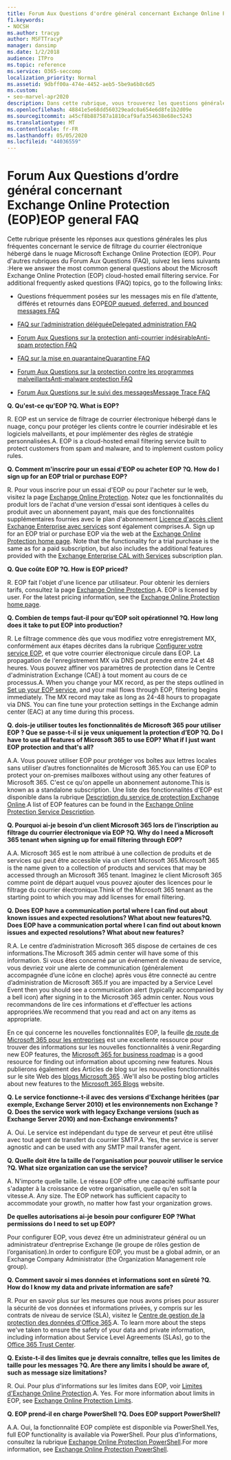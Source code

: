 ```yaml
---
title: Forum Aux Questions d'ordre général concernant Exchange Online Protection (EOP)
f1.keywords:
- NOCSH
ms.author: tracyp
author: MSFTTracyP
manager: dansimp
ms.date: 1/2/2018
audience: ITPro
ms.topic: reference
ms.service: O365-seccomp
localization_priority: Normal
ms.assetid: 9dbff00a-474e-4452-aeb5-5be9a6b8c6d5
ms.custom:
- seo-marvel-apr2020
description: Dans cette rubrique, vous trouverez les questions générales les plus fréquentes sur le service de filtrage du courrier électronique hébergé dans le Cloud de Microsoft Exchange Online Protection (EOP).
ms.openlocfilehash: 48841e5e68dd560329eadc0a654e6d8fe1b2d09e
ms.sourcegitcommit: a45cf8b887587a1810caf9afa354638e68ec5243
ms.translationtype: MT
ms.contentlocale: fr-FR
ms.lasthandoff: 05/05/2020
ms.locfileid: "44036559"
---
```

# <a name="eop-general-faq"></a><span data-ttu-id="06889-103">Forum Aux Questions d’ordre général concernant Exchange Online Protection (EOP)</span><span class="sxs-lookup"><span data-stu-id="06889-103">EOP general FAQ</span></span>

<span data-ttu-id="06889-p101">Cette rubrique présente les réponses aux questions générales les plus fréquentes concernant le service de filtrage du courrier électronique hébergé dans le nuage Microsoft Exchange Online Protection (EOP). Pour d'autres rubriques du Forum Aux Questions (FAQ), suivez les liens suivants :</span><span class="sxs-lookup"><span data-stu-id="06889-p101">Here we answer the most common general questions about the Microsoft Exchange Online Protection (EOP) cloud-hosted email filtering service. For additional frequently asked questions (FAQ) topics, go to the following links:</span></span>

- <span data-ttu-id="06889-106">Questions fréquemment posées sur les messages mis en file d’attente, différés et retournés dans EOP</span><span class="sxs-lookup"><span data-stu-id="06889-106">[EOP queued, deferred, and bounced messages FAQ](eop-queued-deferred-and-bounced-messages-faq.md)</span></span>

- [<span data-ttu-id="06889-107">FAQ sur l’administration déléguée</span><span class="sxs-lookup"><span data-stu-id="06889-107">Delegated administration FAQ</span></span>](delegated-administration-faq.md)

- [<span data-ttu-id="06889-108">Forum Aux Questions sur la protection anti-courrier indésirable</span><span class="sxs-lookup"><span data-stu-id="06889-108">Anti-spam protection FAQ</span></span>](anti-spam-protection-faq.md)

- [<span data-ttu-id="06889-109">FAQ sur la mise en quarantaine</span><span class="sxs-lookup"><span data-stu-id="06889-109">Quarantine FAQ</span></span>](quarantine-faq.md)

- [<span data-ttu-id="06889-110">Forum Aux Questions sur la protection contre les programmes malveillants</span><span class="sxs-lookup"><span data-stu-id="06889-110">Anti-malware protection FAQ</span></span>](anti-malware-protection-faq-eop.md)

- [<span data-ttu-id="06889-111">Forum Aux Questions sur le suivi des messages</span><span class="sxs-lookup"><span data-stu-id="06889-111">Message Trace FAQ</span></span>](https://docs.microsoft.com/exchange/monitoring/trace-an-email-message/message-trace-faq)

<span data-ttu-id="06889-112">**Q. Qu'est-ce qu'EOP ?**</span><span class="sxs-lookup"><span data-stu-id="06889-112">**Q. What is EOP?**</span></span>

<span data-ttu-id="06889-p102">R. EOP est un service de filtrage de courrier électronique hébergé dans le nuage, conçu pour protéger les clients contre le courrier indésirable et les logiciels malveillants, et pour implémenter des règles de stratégie personnalisées.</span><span class="sxs-lookup"><span data-stu-id="06889-p102">A. EOP is a cloud-hosted email filtering service built to protect customers from spam and malware, and to implement custom policy rules.</span></span>

<span data-ttu-id="06889-115">**Q. Comment m'inscrire pour un essai d'EOP ou acheter EOP ?**</span><span class="sxs-lookup"><span data-stu-id="06889-115">**Q. How do I sign up for an EOP trial or purchase EOP?**</span></span>

<span data-ttu-id="06889-p103">R. Pour vous inscrire pour un essai d'EOP ou pour l'acheter sur le web, visitez la page [Exchange Online Protection](https://products.office.com/exchange/exchange-email-security-spam-protection). Notez que les fonctionnalités du produit lors de l'achat d'une version d'essai sont identiques à celles du produit avec un abonnement payant, mais que des fonctionnalités supplémentaires fournies avec le plan d'abonnement [Licence d'accès client Exchange Enterprise avec services](https://products.office.com/exchange/microsoft-exchange-server-licensing-licensing-overview) sont également comprises.</span><span class="sxs-lookup"><span data-stu-id="06889-p103">A. Sign up for an EOP trial or purchase EOP via the web at the [Exchange Online Protection home page](https://products.office.com/exchange/exchange-email-security-spam-protection). Note that the functionality for a trial purchase is the same as for a paid subscription, but also includes the additional features provided with the [Exchange Enterprise CAL with Services](https://products.office.com/exchange/microsoft-exchange-server-licensing-licensing-overview) subscription plan.</span></span>

<span data-ttu-id="06889-119">**Q. Que coûte EOP ?**</span><span class="sxs-lookup"><span data-stu-id="06889-119">**Q. How is EOP priced?**</span></span>

<span data-ttu-id="06889-p104">R. EOP fait l'objet d'une licence par utilisateur. Pour obtenir les derniers tarifs, consultez la page [Exchange Online Protection](https://products.office.com/exchange/exchange-email-security-spam-protection).</span><span class="sxs-lookup"><span data-stu-id="06889-p104">A. EOP is licensed by user. For the latest pricing information, see the [Exchange Online Protection home page](https://products.office.com/exchange/exchange-email-security-spam-protection).</span></span>

<span data-ttu-id="06889-123">**Q. Combien de temps faut-il pour qu'EOP soit opérationnel ?**</span><span class="sxs-lookup"><span data-stu-id="06889-123">**Q. How long does it take to put EOP into production?**</span></span>

<span data-ttu-id="06889-p105">R. Le filtrage commence dès que vous modifiez votre enregistrement MX, conformément aux étapes décrites dans la rubrique [Configurer votre service EOP](set-up-your-eop-service.md), et que votre courrier électronique circule dans EOP. La propagation de l'enregistrement MX via DNS peut prendre entre 24 et 48 heures. Vous pouvez affiner vos paramètres de protection dans le Centre d'administration Exchange (CAE) à tout moment au cours de ce processus.</span><span class="sxs-lookup"><span data-stu-id="06889-p105">A. When you change your MX record, as per the steps outlined in [Set up your EOP service](set-up-your-eop-service.md), and your mail flows through EOP, filtering begins immediately. The MX record may take as long as 24-48 hours to propagate via DNS. You can fine tune your protection settings in the Exchange admin center (EAC) at any time during this process.</span></span>

<span data-ttu-id="06889-128">**Q. dois-je utiliser toutes les fonctionnalités de Microsoft 365 pour utiliser EOP ? Que se passe-t-il si je veux uniquement la protection d’EOP ?**</span><span class="sxs-lookup"><span data-stu-id="06889-128">**Q. Do I have to use all features of Microsoft 365 to use EOP? What if I just want EOP protection and that's all?**</span></span>

<span data-ttu-id="06889-129">A.</span><span class="sxs-lookup"><span data-stu-id="06889-129">A.</span></span> <span data-ttu-id="06889-130">Vous pouvez utiliser EOP pour protéger vos boîtes aux lettres locales sans utiliser d’autres fonctionnalités de Microsoft 365.</span><span class="sxs-lookup"><span data-stu-id="06889-130">You can use EOP to protect your on-premises mailboxes without using any other features of Microsoft 365.</span></span> <span data-ttu-id="06889-131">C'est ce qu'on appelle un abonnement autonome.</span><span class="sxs-lookup"><span data-stu-id="06889-131">This is known as a standalone subscription.</span></span> <span data-ttu-id="06889-132">Une liste des fonctionnalités d'EOP est disponible dans la rubrique [Description du service de protection Exchange Online](https://docs.microsoft.com/office365/servicedescriptions/exchange-online-protection-service-description/exchange-online-protection-service-description).</span><span class="sxs-lookup"><span data-stu-id="06889-132">A list of EOP features can be found in the [Exchange Online Protection Service Description](https://docs.microsoft.com/office365/servicedescriptions/exchange-online-protection-service-description/exchange-online-protection-service-description).</span></span>

<span data-ttu-id="06889-133">**Q. Pourquoi ai-je besoin d’un client Microsoft 365 lors de l’inscription au filtrage du courrier électronique via EOP ?**</span><span class="sxs-lookup"><span data-stu-id="06889-133">**Q. Why do I need a Microsoft 365 tenant when signing up for email filtering through EOP?**</span></span>

<span data-ttu-id="06889-134">A.</span><span class="sxs-lookup"><span data-stu-id="06889-134">A.</span></span> <span data-ttu-id="06889-135">Microsoft 365 est le nom attribué à une collection de produits et de services qui peut être accessible via un client Microsoft 365.</span><span class="sxs-lookup"><span data-stu-id="06889-135">Microsoft 365 is the name given to a collection of products and services that may be accessed through an Microsoft 365 tenant.</span></span> <span data-ttu-id="06889-136">Imaginez le client Microsoft 365 comme point de départ auquel vous pouvez ajouter des licences pour le filtrage du courrier électronique.</span><span class="sxs-lookup"><span data-stu-id="06889-136">Think of the Microsoft 365 tenant as the starting point to which you may add licenses for email filtering.</span></span>

<span data-ttu-id="06889-137">**Q. Does EOP have a communication portal where I can find out about known issues and expected resolutions? What about new features?**</span><span class="sxs-lookup"><span data-stu-id="06889-137">**Q. Does EOP have a communication portal where I can find out about known issues and expected resolutions? What about new features?**</span></span>

<span data-ttu-id="06889-138">R.</span><span class="sxs-lookup"><span data-stu-id="06889-138">A.</span></span> <span data-ttu-id="06889-139">Le centre d’administration Microsoft 365 dispose de certaines de ces informations.</span><span class="sxs-lookup"><span data-stu-id="06889-139">The Microsoft 365 admin center will have some of this information.</span></span> <span data-ttu-id="06889-140">Si vous êtes concerné par un événement de niveau de service, vous devriez voir une alerte de communication (généralement accompagnée d’une icône en cloche) après vous être connecté au centre d’administration de Microsoft 365.</span><span class="sxs-lookup"><span data-stu-id="06889-140">If you are impacted by a Service Level Event then you should see a communication alert (typically accompanied by a bell icon) after signing in to the Microsoft 365 admin center.</span></span> <span data-ttu-id="06889-141">Nous vous recommandons de lire ces informations et d'effectuer les actions appropriées.</span><span class="sxs-lookup"><span data-stu-id="06889-141">We recommend that you read and act on any items as appropriate.</span></span>

<span data-ttu-id="06889-142">En ce qui concerne les nouvelles fonctionnalités EOP, la feuille [de route de Microsoft 365 pour les entreprises](https://www.microsoft.com/microsoft-365/roadmap?filters=O365) est une excellente ressource pour trouver des informations sur les nouvelles fonctionnalités à venir.</span><span class="sxs-lookup"><span data-stu-id="06889-142">Regarding new EOP features, the [Microsoft 365 for business roadmap](https://www.microsoft.com/microsoft-365/roadmap?filters=O365) is a good resource for finding out information about upcoming new features.</span></span> <span data-ttu-id="06889-143">Nous publierons également des Articles de blog sur les nouvelles fonctionnalités sur le site Web des [blogs Microsoft 365](https://www.microsoft.com/microsoft-365/blog/) .</span><span class="sxs-lookup"><span data-stu-id="06889-143">We'll also be posting blog articles about new features to the [Microsoft 365 Blogs](https://www.microsoft.com/microsoft-365/blog/) website.</span></span>

<span data-ttu-id="06889-144">**Q. Le service fonctionne-t-il avec des versions d'Exchange héritées (par exemple, Exchange Server 2010) et les environnements non Exchange ?**</span><span class="sxs-lookup"><span data-stu-id="06889-144">**Q. Does the service work with legacy Exchange versions (such as Exchange Server 2010) and non-Exchange environments?**</span></span>

<span data-ttu-id="06889-p110">A. Oui. Le service est indépendant du type de serveur et peut être utilisé avec tout agent de transfert du courrier SMTP.</span><span class="sxs-lookup"><span data-stu-id="06889-p110">A. Yes, the service is server agnostic and can be used with any SMTP mail transfer agent.</span></span>

<span data-ttu-id="06889-147">**Q. Quelle doit être la taille de l'organisation pour pouvoir utiliser le service ?**</span><span class="sxs-lookup"><span data-stu-id="06889-147">**Q. What size organization can use the service?**</span></span>

<span data-ttu-id="06889-p111">A. N'importe quelle taille. Le réseau EOP offre une capacité suffisante pour s'adapter à la croissance de votre organisation, quelle qu'en soit la vitesse.</span><span class="sxs-lookup"><span data-stu-id="06889-p111">A. Any size. The EOP network has sufficient capacity to accommodate your growth, no matter how fast your organization grows.</span></span>

<span data-ttu-id="06889-151">**De quelles autorisations ai-je besoin pour configurer EOP ?**</span><span class="sxs-lookup"><span data-stu-id="06889-151">**What permissions do I need to set up EOP?**</span></span>

<span data-ttu-id="06889-152">Pour configurer EOP, vous devez être un administrateur général ou un administrateur d’entreprise Exchange (le groupe de rôles gestion de l’organisation).</span><span class="sxs-lookup"><span data-stu-id="06889-152">In order to configure EOP, you must be a global admin, or an Exchange Company Administrator (the Organization Management role group).</span></span>

<span data-ttu-id="06889-153">**Q. Comment savoir si mes données et informations sont en sûreté ?**</span><span class="sxs-lookup"><span data-stu-id="06889-153">**Q. How do I know my data and private information are safe?**</span></span>

<span data-ttu-id="06889-p112">R. Pour en savoir plus sur les mesures que nous avons prises pour assurer la sécurité de vos données et informations privées, y compris sur les contrats de niveau de service (SLA), visitez le [Centre de gestion de la protection des données d'Office 365](https://www.microsoft.com/trust-center).</span><span class="sxs-lookup"><span data-stu-id="06889-p112">A. To learn more about the steps we've taken to ensure the safety of your data and private information, including information about Service Level Agreements (SLAs), go to the [Office 365 Trust Center](https://www.microsoft.com/trust-center).</span></span>

<span data-ttu-id="06889-156">**Q. Existe-t-il des limites que je devrais connaître, telles que les limites de taille pour les messages ?**</span><span class="sxs-lookup"><span data-stu-id="06889-156">**Q. Are there any limits I should be aware of, such as message size limitations?**</span></span>

<span data-ttu-id="06889-p113">R. Oui. Pour plus d'informations sur les limites dans EOP, voir [Limites d'Exchange Online Protection](https://docs.microsoft.com/office365/servicedescriptions/exchange-online-protection-service-description/exchange-online-protection-limits).</span><span class="sxs-lookup"><span data-stu-id="06889-p113">A. Yes. For more information about limits in EOP, see [Exchange Online Protection Limits](https://docs.microsoft.com/office365/servicedescriptions/exchange-online-protection-service-description/exchange-online-protection-limits).</span></span>

<span data-ttu-id="06889-160">**Q. EOP prend-il en charge PowerShell ?**</span><span class="sxs-lookup"><span data-stu-id="06889-160">**Q. Does EOP support PowerShell?**</span></span>

<span data-ttu-id="06889-161">A.</span><span class="sxs-lookup"><span data-stu-id="06889-161">A.</span></span> <span data-ttu-id="06889-162">Oui, la fonctionnalité EOP complète est disponible via PowerShell.</span><span class="sxs-lookup"><span data-stu-id="06889-162">Yes, full EOP functionality is available via PowerShell.</span></span> <span data-ttu-id="06889-163">Pour plus d’informations, consultez la rubrique [Exchange Online Protection PowerShell](https://docs.microsoft.com/powershell/exchange/exchange-eop/exchange-online-protection-powershell).</span><span class="sxs-lookup"><span data-stu-id="06889-163">For more information, see [Exchange Online Protection PowerShell](https://docs.microsoft.com/powershell/exchange/exchange-eop/exchange-online-protection-powershell).</span></span>
